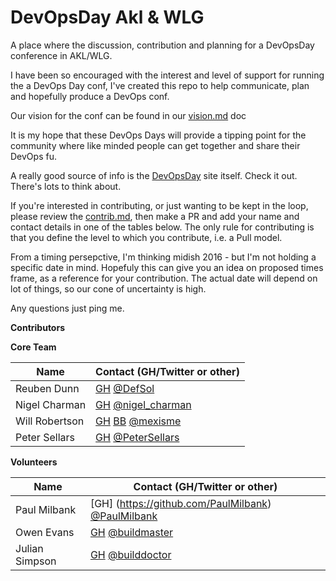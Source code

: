 # DevOpsDay Akl & WLG
A place where the discussion, contribution and planning for a DevOpsDay conference in AKL/WLG.

I have been so encouraged with the interest and level of support for running the a DevOps Day conf, I've created this repo to help communicate, plan and hopefully produce a DevOps conf.

Our vision for the conf can be found in our [vision.md](Vision.md) doc

It is my hope that these DevOps Days will provide a tipping point for the community where like minded people can get together and share their DevOps fu.

A really good source of info is the [DevOpsDay](http://www.devopsdays.org/pages/organizing/) site itself. Check it out. There's lots to think about.

If you're interested in contributing, or just wanting to be kept in the loop, please review the [contrib.md](Contrib.md), then make a PR and add your name and contact details in one of the tables below. The only rule for contributing is that you define the level to which you contribute, i.e. a Pull model.

From a timing persepctive, I'm thinking midish 2016 - but I'm not holding a specific date in mind. Hopefuly this can give you an idea on proposed times frame, as a reference for your contribution.  The actual date will depend on lot of things, so our cone of uncertainty is high.

Any questions just ping me.

**Contributors**

**Core Team**

| Name          |Contact (GH/Twitter or other)
| ------------- |---------------|
| Reuben Dunn   | [GH](https://github.com/DefSol) [@DefSol](https://twitter.com/DefSol) |
| Nigel Charman | [GH](https://github.com/nigelcharman) [@nigel_charman](https://twitter.com/nigel_charman)|
| Will Robertson | [GH](https://github.com/mexisme) [BB](https://bitbucket.org/mexisme) [@mexisme](https://twitter.com/mexisme)|
| Peter Sellars | [GH](https://github.com/petersellars) [@PeterSellars](https://twitter.com/petersellars)|

**Volunteers**

| Name          |Contact (GH/Twitter or other)
| ------------- |---------------|
| Paul Milbank	| [GH] (https://github.com/PaulMilbank) [@PaulMilbank](https://twitter.com/PaulMilbank)
| Owen Evans    | [GH](https://github.com/buildmaster) [@buildmaster](https://twitter.com/buildmaster)|
| Julian Simpson | [GH](https://github.com/builddoctor) [@builddoctor](https://twitter.com/builddoctor) |

